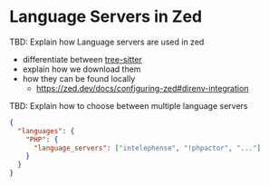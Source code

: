 # Language Servers in Zed

TBD: Explain how Language servers are used in zed

- differentiate between [tree-sitter](/docs/tree-sitter)
- explain how we download them
- how they can be found locally
  - https://zed.dev/docs/configuring-zed#direnv-integration

TBD: Explain how to choose between multiple language servers
```json
{
  "languages": {
    "PHP": {
      "language_servers": ["intelephense", "!phpactor", "..."]
    }
  }
}
```

